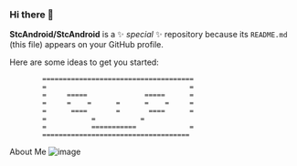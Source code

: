 ### Hi there 👋


**StcAndroid/StcAndroid** is a ✨ _special_ ✨ repository because its `README.md` (this file) appears on your GitHub profile.

Here are some ideas to get you started:

            =====================================                              
            =                                   =
            =     =====              =====      =
            =     =    =      =      =    =     =
            =      ====       =       ====      =
            =           =           =
            =           ===========             =                     
            ====================================



About Me 
![image](https://user-images.githubusercontent.com/103598601/168713463-a74f0f46-cb07-451e-8665-0a3905f90a62.png)
